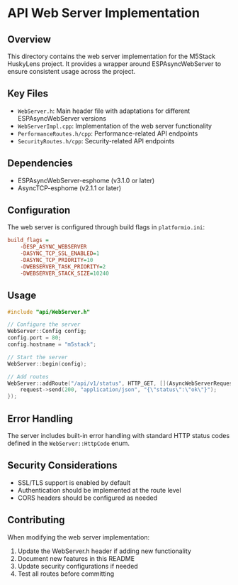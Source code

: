 # API Web Server Implementation

## Overview

This directory contains the web server implementation for the M5Stack HuskyLens project. It provides a wrapper around ESPAsyncWebServer to ensure consistent usage across the project.

## Key Files

- `WebServer.h`: Main header file with adaptations for different ESPAsyncWebServer versions
- `WebServerImpl.cpp`: Implementation of the web server functionality
- `PerformanceRoutes.h/cpp`: Performance-related API endpoints
- `SecurityRoutes.h/cpp`: Security-related API endpoints

## Dependencies

- ESPAsyncWebServer-esphome (v3.1.0 or later)
- AsyncTCP-esphome (v2.1.1 or later)

## Configuration

The web server is configured through build flags in `platformio.ini`:

```ini
build_flags = 
    -DESP_ASYNC_WEBSERVER
    -DASYNC_TCP_SSL_ENABLED=1
    -DASYNC_TCP_PRIORITY=10
    -DWEBSERVER_TASK_PRIORITY=2
    -DWEBSERVER_STACK_SIZE=10240
```

## Usage

```cpp
#include "api/WebServer.h"

// Configure the server
WebServer::Config config;
config.port = 80;
config.hostname = "m5stack";

// Start the server
WebServer::begin(config);

// Add routes
WebServer::addRoute("/api/v1/status", HTTP_GET, [](AsyncWebServerRequest *request) {
    request->send(200, "application/json", "{\"status\":\"ok\"}");
});
```

## Error Handling

The server includes built-in error handling with standard HTTP status codes defined in the `WebServer::HttpCode` enum.

## Security Considerations

- SSL/TLS support is enabled by default
- Authentication should be implemented at the route level
- CORS headers should be configured as needed

## Contributing

When modifying the web server implementation:

1. Update the WebServer.h header if adding new functionality
2. Document new features in this README
3. Update security configurations if needed
4. Test all routes before committing